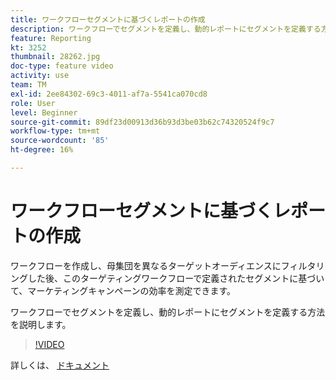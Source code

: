 ```yaml
---
title: ワークフローセグメントに基づくレポートの作成
description: ワークフローでセグメントを定義し、動的レポートにセグメントを定義する方法を説明します。
feature: Reporting
kt: 3252
thumbnail: 28262.jpg
doc-type: feature video
activity: use
team: TM
exl-id: 2ee84302-69c3-4011-af7a-5541ca070cd8
role: User
level: Beginner
source-git-commit: 89df23d00913d36b93d3be03b62c74320524f9c7
workflow-type: tm+mt
source-wordcount: '85'
ht-degree: 16%

---
```


# ワークフローセグメントに基づくレポートの作成

ワークフローを作成し、母集団を異なるターゲットオーディエンスにフィルタリングした後、このターゲティングワークフローで定義されたセグメントに基づいて、マーケティングキャンペーンの効率を測定できます。

ワークフローでセグメントを定義し、動的レポートにセグメントを定義する方法を説明します。

>[!VIDEO](https://video.tv.adobe.com/v/28262?quality=12&learn=on)

詳しくは、 [ドキュメント](https://experienceleague.adobe.com/docs/campaign-standard/using/reporting/customizing-reports/creating-a-report-workflow-segment.html?lang=en)
